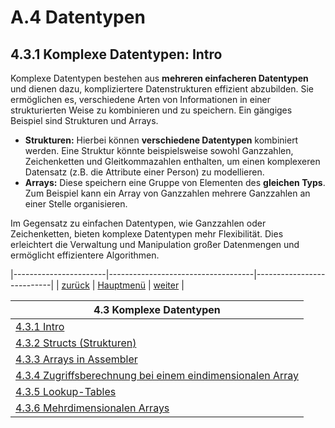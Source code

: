 # A.4 Datentypen 
## 4.3.1 Komplexe Datentypen: Intro
Komplexe Datentypen bestehen aus **mehreren einfacheren Datentypen** und dienen dazu, kompliziertere Datenstrukturen effizient abzubilden. Sie ermöglichen es, verschiedene Arten von Informationen in einer strukturierten Weise zu kombinieren und zu speichern. Ein gängiges Beispiel sind Strukturen und Arrays.

- **Strukturen:** Hierbei können **verschiedene Datentypen** kombiniert werden. Eine Struktur könnte beispielsweise sowohl Ganzzahlen, Zeichenketten und Gleitkommazahlen enthalten, um einen komplexeren Datensatz (z.B. die Attribute einer Person) zu modellieren.
- **Arrays:** Diese speichern eine Gruppe von Elementen des **gleichen Typs**. Zum Beispiel kann ein Array von Ganzzahlen mehrere Ganzzahlen an einer Stelle organisieren.

Im Gegensatz zu einfachen Datentypen, wie Ganzzahlen oder Zeichenketten, bieten komplexe Datentypen mehr Flexibilität. Dies erleichtert die Verwaltung und Manipulation großer Datenmengen und ermöglicht effizientere Algorithmen.

|-----------------------|------------------------------------|---------------------------|
|   [zurück](ascii.md)  |   [Hauptmenü](../ueberblick.md)    |   [weiter](structs.md)    |


| **4.3 Komplexe Datentypen**                                                   |
|-------------------------------------------------------------------------------|
| [4.3.1 Intro](komplexedtypen.md)                                              |
| [4.3.2 Structs (Strukturen)](structs.md)                                      |
| [4.3.3 Arrays in Assembler](arrays.md)                                        |
| [4.3.4 Zugriffsberechnung bei einem eindimensionalen Array](array1dim.md)     |
| [4.3.5 Lookup-Tables](lookuptable.md)                           				|
| [4.3.6 Mehrdimensionalen Arrays](arraysmultidim.md)                           |